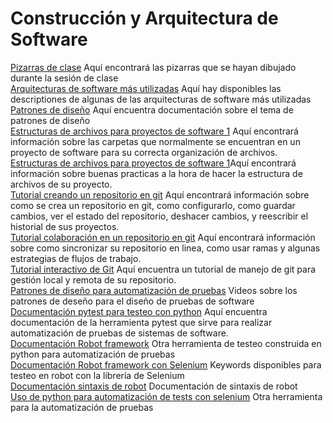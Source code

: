# Construcción y Arquitectura de Software

[Pizarras de clase](https://drive.google.com/drive/folders/12z3VBe9K4xrBE5uQd4_sjJyyYx9PzV50?usp=sharing) Aquí encontrará las pizarras que se hayan dibujado durante la sesión de clase\
[Arquitecturas de software más utilizadas](https://medium.com/@maniakhitoccori/los-10-patrones-comunes-de-arquitectura-de-software-d8b9047edf0b) Aquí hay disponibles las descriptiones de algunas de las arquitecturas de software más utilizadas\
[Patrones de diseño](https://www.tutorialspoint.com/design_pattern/index.htm) Aquí encuentra documentación sobre el tema de patrones de diseño\
[Estructuras de archivos para proyectos de software 1](https://medium.com/@deshayk/programming-101-file-structures-2e4699ac0fc2) Aquí encontrará información sobre las carpetas que normalmente se encuentran en un proyecto de software para su correcta organización de archivos.\
[Estructuras de archivos para proyectos de software 1](https://mitcommlab.mit.edu/broad/commkit/file-structure/)Aquí encontrará información sobre buenas practicas a la hora de hacer la estructura de archivos de su proyecto.\
[Tutorial creando un repositorio en git](https://www.atlassian.com/es/git/tutorials/setting-up-a-repository) Aquí encontrará información sobre como se crea un repositorio en git, como configurarlo, como guardar cambios, ver el estado del repositorio, deshacer cambios, y reescribir el historial de sus proyectos.\
[Tutorial colaboración en un repositorio en git](https://www.atlassian.com/es/git/tutorials/syncing) Aquí encontrará información sobre como sincronizar su repositorio en linea, como usar ramas y algunas estrategias de flujos de trabajo.\
[Tutorial interactivo de Git](https://learngitbranching.js.org/?locale=es_ES) Aquí encuentra un tutorial de manejo de git para gestión local y remota de su repositorio.\
[Patrones de diseño para automatización de pruebas](https://youtube.com/playlist?list=PLQxDOQ6Qm9Uw1pgyi3yDqLIjVjApi6U6c) Videos sobre los patrones de deseño para el diseño de pruebas de software\
[Documentación pytest para testeo con python](https://docs.pytest.org/en/7.1.x/) Aquí encuentra documentación de la herramienta pytest que sirve para realizar automatización de pruebas de sistemas de software.\
[Documentación Robot framework](https://robotframework.org/robotframework/latest/libraries/BuiltIn.html) Otra herramienta de testeo construida en python para automatización de pruebas\
[Documentación Robot framework con Selenium](https://robotframework.org/SeleniumLibrary/SeleniumLibrary.html#library-documentation-top) Keywords disponibles para testeo en robot con la librería de Selenium\
[Documentación sintaxis de robot](http://robotframework.org/robotframework/latest/RobotFrameworkUserGuide.html#creating-test-data) Documentación de sintaxis de robot\
[Uso de python para automatización de tests con selenium](https://www.javatpoint.com/selenium-python#automation) Otra herramienta para la automatización de pruebas

